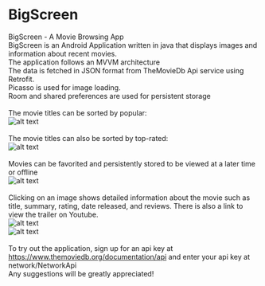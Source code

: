 # BigScreen
BigScreen - A Movie Browsing App <br />
BigScreen is an Android Application written in java that displays images and information about recent movies. <br />
The application follows an MVVM architecture <br />
The data is fetched in JSON format from TheMovieDb Api service using Retrofit. <br />
Picasso is used for image loading. <br />
Room and shared preferences are used for persistent storage <br />
<br />
The movie titles can be sorted by popular: <br />
![alt text](screenshots/main_screen_popular.png "The movie titles can be sorted by popular") <br />
<br />
The movie titles can also be sorted by top-rated: <br />
![alt text](screenshots/main_screen_top_rated.png "The movie titles can be sorted by top-rated") <br />
<br />
Movies can be favorited and persistently stored to be viewed at a later time or offline <br />
![alt text](screenshots/main_screen_favorites.png "The movie titles can be sorted by popular") <br />
<br />
Clicking on an image shows detailed information about the movie such as title, summary, rating, date released, and reviews. There is also a link to view the trailer on Youtube. <br />
![alt text](screenshots/detail_screen_top.png "top of detail screen") <br />
![alt text](screenshots/detail_screen_bottom.png "bottom of detail screen") <br />
<br />
To try out the application, sign up for an api key at https://www.themoviedb.org/documentation/api and enter your api key at network/NetworkApi <br />
Any suggestions will be greatly appreciated!
